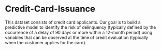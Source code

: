 # Credit-Card-Issuance
This dataset consists of credit card applicants. Our goal is to build a predictive model to identify the risk of delinquency (typically defined by the occurrence of a delay of 90 days or more within a 12-month period) using variables that can be observed at the time of credit evaluation (typically when the customer applies for the card).
